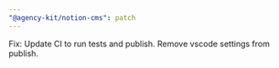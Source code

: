 ```yaml
---
"@agency-kit/notion-cms": patch
---
```


Fix: Update CI to run tests and publish. Remove vscode settings from publish.
